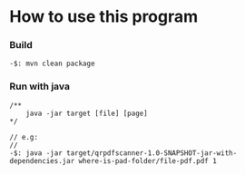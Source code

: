 # How to use this program

### Build
    -$: mvn clean package

### Run with java
    /**
        java -jar target [file] [page]
    */

    // e.g:
    //
    -$: java -jar target/qrpdfscanner-1.0-SNAPSHOT-jar-with-dependencies.jar where-is-pad-folder/file-pdf.pdf 1